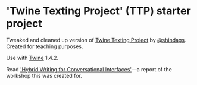 # 'Twine Texting Project' (TTP) starter project

Tweaked and cleaned up version of [Twine Texting Project](https://shindigs.itch.io/twine-texting-project) by [@shindags](https://twitter.com/shindags/). Created for teaching purposes.

Use with [Twine](http://twinery.org) 1.4.2.

Read ['Hybrid Writing for Conversational Interfaces'](https://leapfrog.nl/blog/archives/2017/08/02/hybrid-writing-for-conversational-interfaces-workshop/)—a report of the workshop this was created for.
